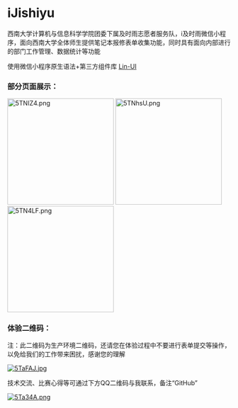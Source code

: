 # iJishiyu

西南大学计算机与信息科学学院团委下属及时雨志愿者服务队，i及时雨微信小程序，面向西南大学全体师生提供笔记本报修表单收集功能，同时具有面向内部进行的部门工作管理、数据统计等功能

使用微信小程序原生语法+第三方组件库 [Lin-UI](https://github.com/TaleLin/lin-ui)

### 部分页面展示：

<a href="https://imgtu.com/i/5TNIZ4"><img src="https://z3.ax1x.com/2021/10/27/5TNIZ4.png" alt="5TNIZ4.png" width = "240" border="0"></a>
<a href="https://imgtu.com/i/5TNhsU"><img src="https://z3.ax1x.com/2021/10/27/5TNhsU.png" alt="5TNhsU.png" width = "240" border="0"></a>
<a href="https://imgtu.com/i/5TN4LF"><img src="https://z3.ax1x.com/2021/10/27/5TN4LF.png" alt="5TN4LF.png" width = "240" border="0"></a>

### 体验二维码：

注：此二维码为生产环境二维码，还请您在体验过程中不要进行表单提交等操作，以免给我们的工作带来困扰，感谢您的理解

<a href="https://imgtu.com/i/5TaFAJ"><img src="https://z3.ax1x.com/2021/10/27/5TaFAJ.jpg" alt="5TaFAJ.jpg" border="0" /></a>

技术交流、比赛心得等可通过下方QQ二维码与我联系，备注“GitHub”

<a href="https://imgtu.com/i/5Ta34A"><img src="https://z3.ax1x.com/2021/10/27/5Ta34A.png" alt="5Ta34A.png" border="0" /></a>
